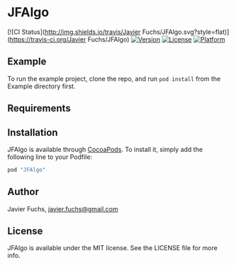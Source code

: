 # JFAlgo

[![CI Status](http://img.shields.io/travis/Javier Fuchs/JFAlgo.svg?style=flat)](https://travis-ci.org/Javier Fuchs/JFAlgo)
[![Version](https://img.shields.io/cocoapods/v/JFAlgo.svg?style=flat)](http://cocoapods.org/pods/JFAlgo)
[![License](https://img.shields.io/cocoapods/l/JFAlgo.svg?style=flat)](http://cocoapods.org/pods/JFAlgo)
[![Platform](https://img.shields.io/cocoapods/p/JFAlgo.svg?style=flat)](http://cocoapods.org/pods/JFAlgo)

## Example

To run the example project, clone the repo, and run `pod install` from the Example directory first.

## Requirements

## Installation

JFAlgo is available through [CocoaPods](http://cocoapods.org). To install
it, simply add the following line to your Podfile:

```ruby
pod "JFAlgo"
```

## Author

Javier Fuchs, javier.fuchs@gmail.com

## License

JFAlgo is available under the MIT license. See the LICENSE file for more info.
